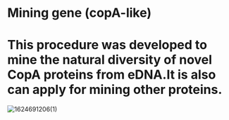 # Mining gene (copA-like)
# This procedure was developed to mine the natural diversity of novel CopA proteins from eDNA.It is also can apply for mining other proteins.
![1624691206(1)](https://user-images.githubusercontent.com/86290099/123505176-289dd880-d690-11eb-8260-6bdbc6af95a0.jpg)
